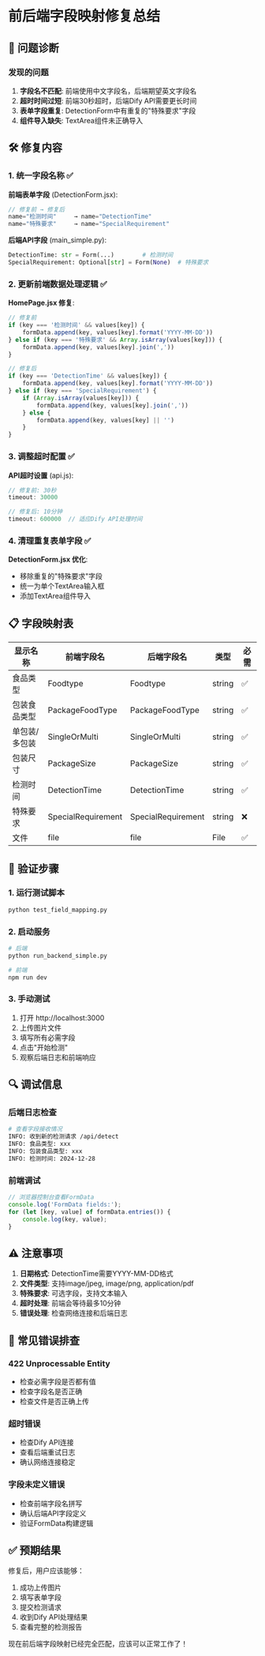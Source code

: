 # 前后端字段映射修复总结

## 🔧 问题诊断

### 发现的问题
1. **字段名不匹配**: 前端使用中文字段名，后端期望英文字段名
2. **超时时间过短**: 前端30秒超时，后端Dify API需要更长时间
3. **表单字段重复**: DetectionForm中有重复的"特殊要求"字段
4. **组件导入缺失**: TextArea组件未正确导入

## 🛠️ 修复内容

### 1. 统一字段名称 ✅

**前端表单字段** (DetectionForm.jsx):
```jsx
// 修复前 → 修复后
name="检测时间"     → name="DetectionTime"
name="特殊要求"     → name="SpecialRequirement"
```

**后端API字段** (main_simple.py):
```python
DetectionTime: str = Form(...)        # 检测时间
SpecialRequirement: Optional[str] = Form(None)  # 特殊要求
```

### 2. 更新前端数据处理逻辑 ✅

**HomePage.jsx 修复**:
```jsx
// 修复前
if (key === '检测时间' && values[key]) {
    formData.append(key, values[key].format('YYYY-MM-DD'))
} else if (key === '特殊要求' && Array.isArray(values[key])) {
    formData.append(key, values[key].join(','))
}

// 修复后  
if (key === 'DetectionTime' && values[key]) {
    formData.append(key, values[key].format('YYYY-MM-DD'))
} else if (key === 'SpecialRequirement') {
    if (Array.isArray(values[key])) {
        formData.append(key, values[key].join(','))
    } else {
        formData.append(key, values[key] || '')
    }
}
```

### 3. 调整超时配置 ✅

**API超时设置** (api.js):
```javascript
// 修复前: 30秒
timeout: 30000

// 修复后: 10分钟
timeout: 600000  // 适应Dify API处理时间
```

### 4. 清理重复表单字段 ✅

**DetectionForm.jsx 优化**:
- 移除重复的"特殊要求"字段
- 统一为单个TextArea输入框
- 添加TextArea组件导入

## 📋 字段映射表

| 显示名称 | 前端字段名 | 后端字段名 | 类型 | 必需 |
|---------|-----------|-----------|------|------|
| 食品类型 | Foodtype | Foodtype | string | ✅ |
| 包装食品类型 | PackageFoodType | PackageFoodType | string | ✅ |
| 单包装/多包装 | SingleOrMulti | SingleOrMulti | string | ✅ |
| 包装尺寸 | PackageSize | PackageSize | string | ✅ |
| 检测时间 | DetectionTime | DetectionTime | string | ✅ |
| 特殊要求 | SpecialRequirement | SpecialRequirement | string | ❌ |
| 文件 | file | file | File | ✅ |

## 🚀 验证步骤

### 1. 运行测试脚本
```bash
python test_field_mapping.py
```

### 2. 启动服务
```bash
# 后端
python run_backend_simple.py

# 前端  
npm run dev
```

### 3. 手动测试
1. 打开 http://localhost:3000
2. 上传图片文件
3. 填写所有必需字段
4. 点击"开始检测"
5. 观察后端日志和前端响应

## 🔍 调试信息

### 后端日志检查
```bash
# 查看字段接收情况
INFO: 收到新的检测请求 /api/detect
INFO: 食品类型: xxx
INFO: 包装食品类型: xxx
INFO: 检测时间: 2024-12-28
```

### 前端调试
```javascript
// 浏览器控制台查看FormData
console.log('FormData fields:');
for (let [key, value] of formData.entries()) {
    console.log(key, value);
}
```

## ⚠️ 注意事项

1. **日期格式**: DetectionTime需要YYYY-MM-DD格式
2. **文件类型**: 支持image/jpeg, image/png, application/pdf
3. **特殊要求**: 可选字段，支持文本输入
4. **超时处理**: 前端会等待最多10分钟
5. **错误处理**: 检查网络连接和后端日志

## 🐛 常见错误排查

### 422 Unprocessable Entity
- 检查必需字段是否都有值
- 检查字段名是否正确
- 检查文件是否正确上传

### 超时错误
- 检查Dify API连接
- 查看后端重试日志
- 确认网络连接稳定

### 字段未定义错误
- 检查前端字段名拼写
- 确认后端API字段定义
- 验证FormData构建逻辑

## ✅ 预期结果

修复后，用户应该能够：
1. 成功上传图片
2. 填写表单字段
3. 提交检测请求
4. 收到Dify API处理结果
5. 查看完整的检测报告

现在前后端字段映射已经完全匹配，应该可以正常工作了！
